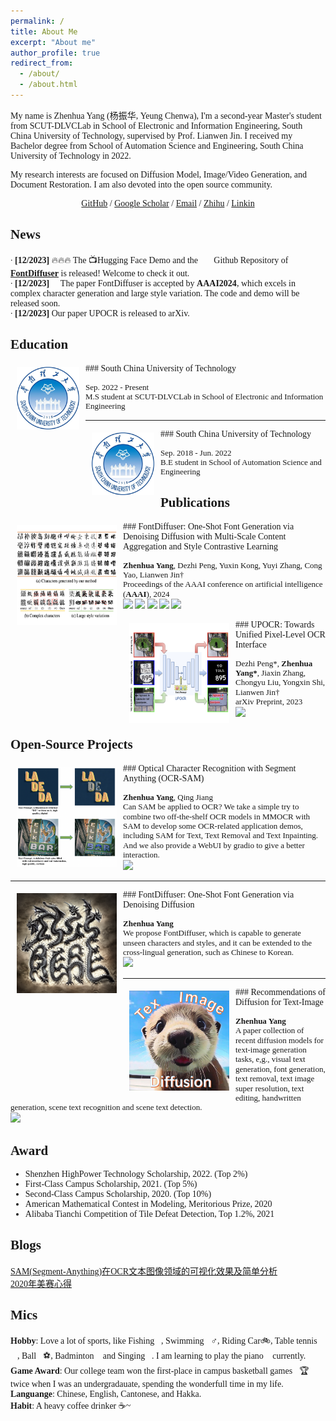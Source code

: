 ```yaml
---
permalink: /
title: About Me
excerpt: "About me"
author_profile: true
redirect_from: 
  - /about/
  - /about.html
---
```


<style>
body, h1, h2, h3, h4, h5, h6 {
  font-family: 'Times New Roman', Times, serif;
}
</style>

My name is Zhenhua Yang (杨振华, Yeung Chenwa), I'm a second-year Master's student from <a href="https://github.com/HCIILAB" style="text-decoration:none;">SCUT-DLVCLab</a> in <a href="https://www2.scut.edu.cn/ee/" style="text-decoration:none;">School of Electronic and Information Engineering</a>, <a href="https://www.scut.edu.cn/new/" style="text-decoration:none;">South China University of Technology</a>, supervised by <a href="http://www.dlvc-lab.net/lianwen/Index.html" style="text-decoration:none;">Prof. Lianwen Jin</a>. 
I received my Bachelor degree from <a href="https://www2.scut.edu.cn/automation/" style="text-decoration:none;">School of Automation Science and Engineering</a>, <a href="https://www.scut.edu.cn/new/" style="text-decoration:none;">South China University of Technology</a> in 2022. 
<!-- I also works closely with <a href="https://scholar.google.com/citations?user=6zNgcjAAAAAJ&hl=zh-CN&oi=ao" style="text-decoration:none;">Dezhi Peng</a> now.  -->

My research interests are focused on Diffusion Model, Image/Video Generation, and Document Restoration. I am also devoted into the open source community.  

<!-- <p style="color: red;">I'm looking for a 2025Fall PhD position!</p> -->

<p align="center">
<a href='https://github.com/yeungchenwa'>GitHub</a> / 
<a href='https://scholar.google.com/citations?hl=zh-CN&user=2ITs6lUAAAAJ'>Google Scholar</a> / 
<a href='eezhyang@gmail.com'>Email</a> / 
<a href='https://www.zhihu.com/people/young-40-31'>Zhihu</a> / 
<a href='https://www.linkedin.com/in/zhenhua-yang-3911982b2'>Linkin</a>
</p>

News
-----
∙ **[12/2023]** 🔥🔥🔥 The 📺<a href="https://huggingface.co/spaces/yeungchenwa/FontDiffuser-Gradio" style="text-decoration:none;">Hugging Face Demo</a> and the 🧑‍💻<a href="https://github.com/yeungchenwa/FontDiffuser" style="text-decoration:none;">Github Repository</a> of <strong><a href='https://arxiv.org/abs/2312.12142'>FontDiffuser</a></strong> is released! Welcome to check it out.  
∙ **[12/2023]** 🎉 The paper <a href="https://arxiv.org/abs/2312.12142" style="text-decoration:none;">FontDiffuser</a> is accepted by <strong>AAAI2024</strong>, which excels in complex character generation and large style variation. The code and demo will be released soon.<br />
∙ **[12/2023]** Our paper <a href="https://arxiv.org/abs/2312.02694" style="text-decoration:none;">UPOCR</a> is released to arXiv.<br />

Education
-----
<img style="float: left; margin:5px 10px" src="../my_images/SCUT_logo.png" width="100" height="100">
### South China University of Technology
<p style="line-height:1.1">
<font size="2">
Sep. 2022 - Present<br />
M.S student at <a href="https://github.com/HCIILAB" style="text-decoration:none;">SCUT-DLVCLab</a> in <a href="https://www2.scut.edu.cn/ee/" style="text-decoration:none;">School of Electronic and Information Engineering</a><br />
</font>
</p>

-----
<img style="float: left; margin:5px 10px" src="../my_images/SCUT_logo.png" width="100" height="100">
### South China University of Technology
<p style="line-height:1.1">
<font size="2">
Sep. 2018 - Jun. 2022 <br />
B.E student in <a href="https://www2.scut.edu.cn/automation/" style="text-decoration:none;">School of Automation Science and Engineering</a><br />
</font>
</p>

Publications
-----
<img style="float: left; margin:5px 10px" src="../my_images/publications/FontDiffuser.png" width="160" height="160">
### FontDiffuser: One-Shot Font Generation via Denoising Diffusion with Multi-Scale Content Aggregation and Style Contrastive Learning
<p style="line-height:1.1">
<font size="2">
<strong>Zhenhua Yang</strong>, <a href="https://scholar.google.com/citations?user=6zNgcjAAAAAJ&hl=zh-CN&oi=ao" style="text-decoration:none;">Dezhi Peng</a>, Yuxin Kong, Yuyi Zhang, <a href="https://scholar.google.com/citations?user=IpmnLFcAAAAJ&hl=zh-CN&oi=ao" style="text-decoration:none;">Cong Yao</a>, <a href="http://www.dlvc-lab.net/lianwen/Index.html" style="text-decoration:none;">Lianwen Jin</a>†<br />
Proceedings of the AAAI conference on artificial intelligence (<strong>AAAI</strong>), 2024<br />
<a href='https://arxiv.org/abs/2312.12142'><img src='https://img.shields.io/badge/paper-9cf'></a>
<a href='https://yeungchenwa.github.io/fontdiffuser-homepage/'><img src='https://img.shields.io/badge/project-green'></a>
<a href='https://github.com/yeungchenwa/FontDiffuser'><img src='https://img.shields.io/github/stars/yeungchenwa/FontDiffuser.svg?style=social&label=Star'></a>
<a href='https://huggingface.co/spaces/yeungchenwa/FontDiffuser-Gradio'><img src='https://img.shields.io/badge/demo-purple'></a>
<a href='https://mp.weixin.qq.com/s/DuFMB2d288eV4bHE-lyNwQ'><img src='https://img.shields.io/badge/公众号-yellow'></a>

<br />
</font>
</p>

<img style="float: left; margin:5px 10px" src="../my_images/publications/UPOCR.png" width="160" height="160">
### UPOCR: Towards Unified Pixel-Level OCR Interface
<p style="line-height:1.1">
<font size="2">
<a href="https://scholar.google.com/citations?user=6zNgcjAAAAAJ&hl=zh-CN&oi=ao" style="text-decoration:none;">Dezhi Peng</a>*, <strong>Zhenhua Yang*</strong>, Jiaxin Zhang, Chongyu Liu, Yongxin Shi, <a href="http://www.dlvc-lab.net/lianwen/Index.html" style="text-decoration:none;">Lianwen Jin</a>†<br />
arXiv Preprint, 2023<br />
<a href='https://arxiv.org/abs/2312.02694'><img src='https://img.shields.io/badge/paper-9cf'></a>

<br />
</font>
</p>

<!-- -----
<img style="float: left; margin:5px 10px" src="../my_images/publications/CDOR.png" width="160" height="160">
### Censoring-aware deep ordinal regression for survival prediction from pathological images
<p style="line-height:1.1">
<font size="2">
Lichao Xiao, Jin-Gang Yu, Zhifeng Liu, Jiarong Ou, Shule Deng, <strong>Zhenhua Yang</strong>, <a href="https://scholar.google.com/citations?hl=zh-CN&user=wN3v1coAAAAJ" style="text-decoration:none;">Yuanqing Li</a><br />
Medical Image Computing and Computer Assisted Intervention, (<strong>MICCAI</strong>), 2020<br />
<a href='https://link.springer.com/chapter/10.1007/978-3-030-59722-1_43'><img src='https://img.shields.io/badge/paper-9cf'></a>

<br />
</font>
</p> -->


Open-Source Projects
-----
<img style="float: left; margin:5px 10px" src="../my_images/projects/OCR-SAM.png" width="160" height="160">
### Optical Character Recognition with Segment Anything (OCR-SAM)
<p style="line-height:1.1">
<font size="2">
<strong>Zhenhua Yang</strong>, Qing Jiang<br />
Can SAM be applied to OCR? We take a simple try to combine two off-the-shelf OCR models in MMOCR with SAM to develop some OCR-related application demos, including SAM for Text, Text Removal and Text Inpainting. And we also provide a WebUI by gradio to give a better interaction.<br />
<a href='https://github.com/yeungchenwa/OCR-SAM'><img src='https://img.shields.io/github/stars/yeungchenwa/OCR-SAM.svg?style=social&label=Star'></a>

<br />
</font>
</p>

-----
<img style="float: left; margin:5px 10px" src="../my_images/projects/FontDiffuser.png" width="160" height="160">
### FontDiffuser: One-Shot Font Generation via Denoising Diffusion
<p style="line-height:1.1">
<font size="2">
<strong>Zhenhua Yang</strong><br />
We propose FontDiffuser, which is capable to generate unseen characters and styles, and it can be extended to the cross-lingual generation, such as Chinese to Korean.<br />
<a href='https://github.com/yeungchenwa/FontDiffuser'><img src='https://img.shields.io/github/stars/yeungchenwa/FontDiffuser.svg?style=social&label=Star'></a>

<br />
</font>
</p>

-----
<img style="float: left; margin:5px 10px" src="../my_images/projects/Recommendations-Diffusion-Text-Image.png" width="160" height="160">
### Recommendations of Diffusion for Text-Image
<p style="line-height:1.1">
<font size="2">
<strong>Zhenhua Yang</strong><br />
A paper collection of recent diffusion models for text-image generation tasks, e,g., visual text generation, font generation, text removal, text image super resolution, text editing, handwritten generation, scene text recognition and scene text detection.<br />
<a href='https://github.com/yeungchenwa/Recommendations-Diffusion-Text-Image'><img src='https://img.shields.io/github/stars/yeungchenwa/Recommendations-Diffusion-Text-Image.svg?style=social&label=Star'></a>

<br />
</font>
</p>


Award
-----
- Shenzhen HighPower Technology Scholarship, 2022. (Top 2%)
- First-Class Campus Scholarship, 2021. (Top 5%)
- Second-Class Campus Scholarship, 2020. (Top 10%)
- American Mathematical Contest in Modeling, Meritorious Prize, 2020
- Alibaba Tianchi Competition of Tile Defeat Detection, Top 1.2%, 2021


Blogs
-----
[SAM(Segment-Anything)在OCR文本图像领域的可视化效果及简单分析](https://www.zhihu.com/question/593914819/answer/2976012032)  
[2020年美赛心得](https://www.zhihu.com/question/268052818/answer/1185708631)


Mics
-----
**Hobby**: Love a lot of sports, like Fishing🎣, Swimming🏊‍♂️, Riding Car🚲, Table tennis🎱🏓, Ball🏀⚽️, Badminton🏸 and Singing🎤. I am learning to play the piano🎹 currently.  
**Game Award**: Our college team won the first-place in campus basketball games🏀🏆 twice when I was an undergradauate, spending the wonderfull time in my life.  
**Languange**: Chinese, English, Cantonese, and Hakka.  
**Habit**: A heavy coffee drinker ☕️~  

<table style="width: 50%; max-width: 600px" align="center" border="0" cellpadding="20">
    <script type="text/javascript" id="mapmyvisitors" src="//mapmyvisitors.com/map.js?d=TuVRvKdiJmKZ6t0SuQ7FsO2avdiz4cQm8yys_lX28-Q&cl=ffffff&w=a"></script>
    <!-- <script type="text/javascript" id="mmvst_globe" src="//mapmyvisitors.com/globe.js?d=W6xsx5HPxNJXa7j8kFXnCZ9IPsDYpfC2Dq33fbsee5Q"></script> -->
</table>
